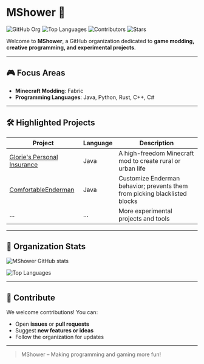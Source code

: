 # MShower 🚀

![GitHub Org](https://img.shields.io/badge/Organization-MShower-blue) ![Top Languages](https://img.shields.io/github/languages/top/MShower) ![Contributors](https://img.shields.io/github/contributors-anon/MShower) ![Stars](https://img.shields.io/github/stars/MShower?style=social)

Welcome to **MShower**, a GitHub organization dedicated to **game modding, creative programming, and experimental projects**.

---

## 🎮 Focus Areas

- **Minecraft Modding**: Fabric 
- **Programming Languages**: Java, Python, Rust, C++, C#  

---

## 🛠 Highlighted Projects

| Project | Language | Description |
|---------|---------|-------------|
| [Glorie's Personal Insurance](https://github.com/MShower/glories-personal-insurance) | Java | A high-freedom Minecraft mod to create rural or urban life |
| [ComfortableEnderman](https://github.com/MShower/Comfortable-Enderman) | Java | Customize Enderman behavior; prevents them from picking blacklisted blocks |
| … | … | More experimental projects and tools |

---

## 🌟 Organization Stats

![MShower GitHub stats](https://github-readme-stats.vercel.app/api?username=MShower&show_icons=true&theme=radical)  

![Top Languages](https://github-readme-stats.vercel.app/api/top-langs/?username=MShower&layout=compact&theme=radical)

---

## 🤝 Contribute

We welcome contributions! You can:

- Open **issues** or **pull requests**  
- Suggest **new features or ideas**  
- Follow the organization for updates  

---

> MShower – Making programming and gaming more fun!
